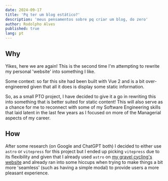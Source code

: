 ```yaml
---
date: 2024-09-17
title: 'Pq ter um blog estático?'
description: 'meus pensamentos sobre pq criar um blog, do zero'
author: Rodolpho Alves
published: true
lang: pt
---
```


## Why

Yikes, here we are again! This is the second time I'm attempting to rewrite my personal 'website' into something I like.

Some context: so far this site had been built with Vue 2 and is a bit over-engineered given that all it does is display some static information.

So, as a small PTO project, I have decided to give it a go in rewriting this into something that is better suited for static content! This will also serve as a chance for me to reconnect with some of my Software Engineering skills that laid latent in the last few years as I focused on more of the Managerial aspects of my career.

## How

After some research (on Google and ChatGPT both) I decided to either use `astro` or `vitepress` for this project but I ended up picking `vitepress` due to its flexibility and given that I already used `astro` on [my gravel cycling's website](https://github.com/rodolphocastro/br.com.gravel-alves) and already ran into some hiccups when trying to make things a bit more 'seamless' (such as having a simple modal) to provide users a more pleasant experience.
